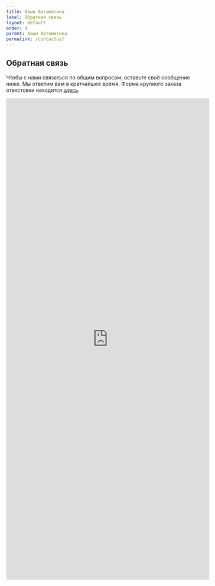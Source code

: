 ```yaml
---
title: Акын Автоматика
label: Обратная связь
layout: default
order: 4
parent: Акын Автоматика
permalink: /contactus/
---
```


## Обратная связь

Чтобы с нами связаться по общим вопросам, оставьте своё сообщение ниже. Мы ответим вам в кратчайшее время. Форма крупного заказа отекстовки находится [здесь](/product/krechet_bulk/).

<script src="https://forms.yandex.ru/_static/embed.js" integrity="hpjJ5QgZXBU0cb5BR+56dyKxdHoIAfgq253BaKiRWgWW+phPa1rAeqiIGMVZkDgw" crossorigin="anonymous"></script><iframe src="https://forms.yandex.ru/cloud/67c20b3849363992f44db952/?iframe=1" frameborder="0" name="ya-form-67c20b3849363992f44db952" width="550" height="1300"></iframe>
